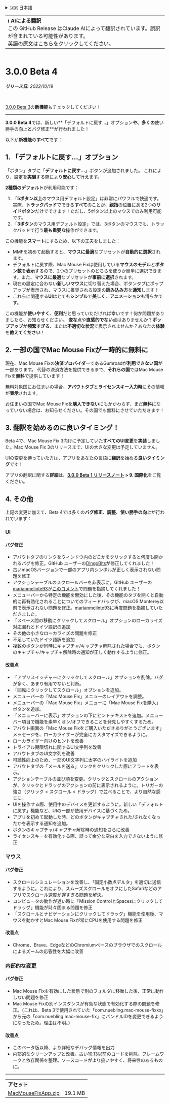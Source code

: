 <details>
<summary>🇯🇵 日本語</summary>

[🇬🇧 English (GitHub Release)](https://github.com/noah-nuebling/mac-mouse-fix/releases/tag/3.0.0-Beta-4)\
[🇦🇩 Català](https://redirect.macmousefix.com/?target=mmf-release&tag=3.0.0-Beta-4&locale=ca)\
[🇩🇪 Deutsch](https://redirect.macmousefix.com/?target=mmf-release&tag=3.0.0-Beta-4&locale=de)\
[🇪🇸 Español](https://redirect.macmousefix.com/?target=mmf-release&tag=3.0.0-Beta-4&locale=es)\
[🇫🇷 Français](https://redirect.macmousefix.com/?target=mmf-release&tag=3.0.0-Beta-4&locale=fr)\
[🇮🇩 Indonesia](https://redirect.macmousefix.com/?target=mmf-release&tag=3.0.0-Beta-4&locale=id)\
[🇮🇹 Italiano](https://redirect.macmousefix.com/?target=mmf-release&tag=3.0.0-Beta-4&locale=it)\
[🇭🇺 Magyar](https://redirect.macmousefix.com/?target=mmf-release&tag=3.0.0-Beta-4&locale=hu)\
[🇳🇱 Nederlands](https://redirect.macmousefix.com/?target=mmf-release&tag=3.0.0-Beta-4&locale=nl)\
[🇵🇱 Polski](https://redirect.macmousefix.com/?target=mmf-release&tag=3.0.0-Beta-4&locale=pl)\
[🇧🇷 Português (Brasil)](https://redirect.macmousefix.com/?target=mmf-release&tag=3.0.0-Beta-4&locale=pt-BR)\
[🇵🇹 Português (Portugal)](https://redirect.macmousefix.com/?target=mmf-release&tag=3.0.0-Beta-4&locale=pt-PT)\
[🇷🇴 Română](https://redirect.macmousefix.com/?target=mmf-release&tag=3.0.0-Beta-4&locale=ro)\
[🇸🇪 Svenska](https://redirect.macmousefix.com/?target=mmf-release&tag=3.0.0-Beta-4&locale=sv)\
[🇻🇳 Tiếng Việt](https://redirect.macmousefix.com/?target=mmf-release&tag=3.0.0-Beta-4&locale=vi)\
[🇹🇷 Türkçe](https://redirect.macmousefix.com/?target=mmf-release&tag=3.0.0-Beta-4&locale=tr)\
[🇨🇿 Čeština](https://redirect.macmousefix.com/?target=mmf-release&tag=3.0.0-Beta-4&locale=cs)\
[🇬🇷 Ελληνικά](https://redirect.macmousefix.com/?target=mmf-release&tag=3.0.0-Beta-4&locale=el)\
[🇷🇺 Русский](https://redirect.macmousefix.com/?target=mmf-release&tag=3.0.0-Beta-4&locale=ru)\
[🇺🇦 Українська](https://redirect.macmousefix.com/?target=mmf-release&tag=3.0.0-Beta-4&locale=uk)\
[🇮🇱 עברית](https://redirect.macmousefix.com/?target=mmf-release&tag=3.0.0-Beta-4&locale=he)\
[🇸🇦 العربية](https://redirect.macmousefix.com/?target=mmf-release&tag=3.0.0-Beta-4&locale=ar)\
[🇮🇳 हिन्दी](https://redirect.macmousefix.com/?target=mmf-release&tag=3.0.0-Beta-4&locale=hi)\
[🇹🇭 ไทย](https://redirect.macmousefix.com/?target=mmf-release&tag=3.0.0-Beta-4&locale=th)\
[🇨🇳 中文 (简体)](https://redirect.macmousefix.com/?target=mmf-release&tag=3.0.0-Beta-4&locale=zh-Hans)\
[🇨🇳 中文 (繁體)](https://redirect.macmousefix.com/?target=mmf-release&tag=3.0.0-Beta-4&locale=zh-Hant)\
[🇭🇰 中文（香港)](https://redirect.macmousefix.com/?target=mmf-release&tag=3.0.0-Beta-4&locale=zh-HK)\
**🇯🇵 日本語**\
[🇰🇷 한국어](https://redirect.macmousefix.com/?target=mmf-release&tag=3.0.0-Beta-4&locale=ko)\
[Help translate Mac Mouse Fix to different languages!](https://github.com/noah-nuebling/mac-mouse-fix/discussions/731)
</details>
<table align=><td>
<b>ℹ️ AIによる翻訳</b><br>
この GitHub Release はClaude AIによって翻訳されています。誤訳が含まれている可能性があります。<br>
英語の原文は<a href="https://github.com/noah-nuebling/mac-mouse-fix/releases/tag/3.0.0-Beta-4">こちら</a>をクリックしてください。
</td></table>

<table></table>

# 3.0.0 Beta 4
***リリース日:** 2022/10/19*

<br>

[3.0.0 Beta 3](https://redirect.macmousefix.com/?target=mmf-release&tag=3.0.0-Beta-3&locale=ja)の**新機能**もチェックしてください！

---

**3.0.0 Beta 4**では、新しい**「デフォルトに戻す...」オプション**や、多くの**使い勝手の向上**と**バグ修正**が行われました！

以下が**新機能**の**すべて**です：

## 1. 「デフォルトに戻す...」オプション

「ボタン」タブに「**デフォルトに戻す...**」ボタンが追加されました。
これにより、設定を**実験**する際により**安心**して行えます。

**2種類のデフォルト**が利用可能です：

1. 「**5ボタン以上**のマウス用デフォルト設定」は非常にパワフルで快適です。実際、**トラックパッド**でできる**すべて**のことが、**親指**の位置にある2つの**サイドボタン**だけでできます！ただし、5ボタン以上のマウスでのみ利用可能です。
2. 「**3ボタン**のマウス用デフォルト設定」では、3ボタンのマウスでも、トラックパッドで行う**最も重要な**操作ができます。

この機能を**スマート**にするため、以下の工夫をしました：

- MMFを初めて起動すると、**マウスに最適**なプリセットが**自動的に選択**されます。
- デフォルトに戻す際、Mac Mouse Fixは使用している**マウスのモデル**と**ボタン数**を**表示**するので、2つのプリセットのどちらを使うか簡単に選択できます。また、**マウスに最適**なプリセットが**事前に選択**されます。
- 現在の設定に合わない**新しいマウス**に切り替えた場合、ボタンタブにポップアップが表示され、マウスに推奨される設定の**読み込み方**を**通知**します！
- これらに関連する**UI**はとても**シンプル**で**美しく**、**アニメーション**も滑らかです。

この機能が**使いやすく**、**便利**だと思っていただければ幸いです！何か問題がありましたら、お知らせください。
**変な**点や**直感的でない**点はありませんか？**ポップアップ**が**頻繁すぎる**、または**不適切な状況**で表示されませんか？あなたの**体験**を**教えてください**！

## 2. 一部の国でMac Mouse Fixが一時的に無料に

現在、Mac Mouse Fixの**決済プロバイダー**であるGumroadが**利用できない国**が一部あります。
代替の決済方法を提供できるまで、**それらの国**ではMac Mouse Fixを**無料**で提供しています！

無料対象国にお住まいの場合、**アバウトタブ**と**ライセンスキー入力時**にその情報が**表示**されます。

お住まいの国でMac Mouse Fixを**購入できない**にもかかわらず、まだ**無料**になっていない場合は、お知らせください。その国でも無料にさせていただきます！

## 3. 翻訳を始めるのに良いタイミング！

Beta 4で、Mac Mouse Fix 3向けに予定していた**すべてのUI変更**を**実装**しました。Mac Mouse Fix 3のリリースまで、UIの大きな変更は予定していません。

UIの変更を待っていた方は、アプリをあなたの言語に**翻訳**を始める**良いタイミング**です！

アプリの翻訳に関する**詳細**は、**[3.0.0 Beta 1 リリースノート](https://redirect.macmousefix.com/?target=mmf-release&tag=3.0.0-Beta-1.1&locale=ja) > 9. 国際化**をご覧ください。

## 4. その他

上記の変更に加えて、Beta 4では多くの**バグ修正**、**調整**、**使い勝手の向上**が行われています：

### UI

#### バグ修正

- アバウトタブのリンクをウィンドウ内のどこかをクリックすると何度も開かれるバグを修正。GitHub ユーザーの[DingoBits](https://github.com/DingoBits)が修正してくれました！
- 古いmacOSバージョンで一部のアプリ内シンボルが正しく表示されない問題を修正
- アクションテーブルのスクロールバーを非表示に。GitHub ユーザーの[marianmelinte93](https://github.com/marianmelinte93)が[このコメント](https://github.com/noah-nuebling/mac-mouse-fix/discussions/366#discussioncomment-3728994)で問題を指摘してくれました！
- メニューバーから特定の機能を無効にした後、その機能のタブを開くと自動的に再有効化されることについてのフィードバックが、macOS Monterey以前で表示されない問題を修正。[marianmelinte93](https://github.com/marianmelinte93)に再度問題を指摘していただきました。
- 「スペース間の移動にクリックしてスクロール」オプションのローカライズ対応漏れとドイツ語訳の追加
- その他の小さなローカライズの問題を修正
- 不足していたドイツ語訳を追加
- 複数のボタンが同時にキャプチャ/キャプチャ解除された場合でも、ボタンのキャプチャ/キャプチャ解除時の通知が正しく動作するように修正。

#### 改善点

- 「アプリスイッチャーにクリックしてスクロール」オプションを削除。バグが多く、あまり有用でないと判断。
- 「回転にクリックしてスクロール」オプションを追加。
- メニューバーの「Mac Mouse Fix」メニューのレイアウトを調整。
- メニューバーの「Mac Mouse Fix」メニューに「Mac Mouse Fixを購入」ボタンを追加。
- 「メニューバーに表示」オプションの下にヒントテキストを追加。メニューバー項目で機能を素早くオン/オフできることを発見しやすくするため。
- アバウト画面の「Mac Mouse Fixをご購入いただきありがとうございます」メッセージを、ローカライザーが完全にカスタマイズできるように。
- ローカライザー向けのヒントを改善
- トライアル期限切れに関するUI文字列を改善
- アバウトタブのUI文字列を改善
- 可読性向上のため、一部のUI文字列に太字のハイライトを追加
- アバウトタブの「メールを送る」リンクをクリックした際にアラートを表示。
- アクションテーブルの並び順を変更。クリックとスクロールのアクションが、クリックとドラッグのアクションの前に表示されるように。トリガーの強さ（クリック < スクロール < ドラッグ）で並べることで、より自然な感じに。
- UIを操作する際、使用中のデバイスを更新するように。新しい「デフォルトに戻す」機能など、UIの一部が使用デバイスに基づくため。
- アプリを初めて起動した時、どのボタンがキャプチャされた/されなくなったかを表示する通知を追加。
- ボタンのキャプチャ/キャプチャ解除時の通知をさらに改善
- ライセンスキーを有効化する際、誤って余分な空白を入力できないように修正

### マウス

#### バグ修正

- スクロールシミュレーションを改善し、「固定小数点デルタ」を適切に送信するように。これにより、スムーズスクロールをオフにしたSafariなどのアプリでスクロール速度が遅すぎる問題を解決。
- コンピュータの動作が遅い時に「Mission ControlとSpacesにクリックしてドラッグ」機能が時々固まる問題を修正
- 「スクロールとナビゲーションにクリックしてドラッグ」機能を使用後、マウスを動かすとMac Mouse Fixが常にCPUを使用する問題を修正

#### 改善点

- Chrome、Brave、EdgeなどのChromiumベースのブラウザでのスクロールによるズームの応答性を大幅に改善

### 内部的な変更

#### バグ修正

- Mac Mouse Fixを有効にした状態で別のフォルダに移動した後、正常に動作しない問題を修正
- Mac Mouse Fixの別インスタンスが有効な状態で有効化する際の問題を修正。（これは、Beta 3で使用されていた「com.nuebling.mac-mouse-fixxx」から元の「com.nuebling.mac-mouse-fix」にバンドルIDを変更できるようになったため。理由は不明。）

#### 改善点

- このベータ版以降、より詳細なデバッグ情報を出力
- 内部的なクリーンアップと改善。古い10.13以前のコードを削除。フレームワークと依存関係を整理。ソースコードがより扱いやすく、将来性のあるものに。

---

<table align="start">
<tr>
    <td colspan=2>
        <b>アセット</b>
    </td>
</tr>
<tr>
    <td><a href="https://github.com/noah-nuebling/mac-mouse-fix/releases/download/3.0.0-Beta-4/MacMouseFixApp.zip">MacMouseFixApp.zip</a></td>
    <td>19.1 MB</td>
</tr>
</table>